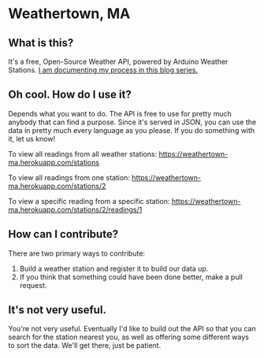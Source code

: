 # Weathertown, MA

## What is this?

It's a free, Open-Source Weather API, powered by Arduino Weather Stations. [I am
documenting my process in this blog series.](https://www.linkedin.com/pulse/arduino-raspberry-pi-zero-w-weather-station-api-pt-1-ian-schwartz)

## Oh cool. How do I use it?

Depends what you want to do. The API is free to use for pretty much anybody
that can find a purpose. Since it's served in JSON, you can use the data in
pretty much every language as you please. If you do something with it, let
us know! 

To view all readings from all weather stations:
https://weathertown-ma.herokuapp.com/stations

To view all readings from one station:
https://weathertown-ma.herokuapp.com/stations/2

To view a specific reading from a specific station:
https://weathertown-ma.herokuapp.com/stations/2/readings/1



## How can I contribute?

There are two primary ways to contribute:

1. Build a weather station and register it to build our data up.
2. If you think that something could have been done better, make a pull
request.

## It's not very useful.

You're not very useful. Eventually I'd like to build out the API so that you
can search for the station nearest you, as well as offering some different
ways to sort the data. We'll get there, just be patient.